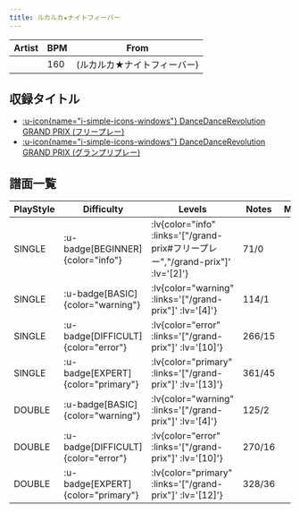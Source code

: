 ```yaml
---
title: ルカルカ★ナイトフィーバー
---
```


|Artist|BPM|From|
|------|---|----|
||160|(ルカルカ★ナイトフィーバー)|

## 収録タイトル

- [ :u-icon{name="i-simple-icons-windows"} DanceDanceRevolution GRAND PRIX (フリープレー)](/grand-prix#フリープレー)
- [ :u-icon{name="i-simple-icons-windows"} DanceDanceRevolution GRAND PRIX (グランプリプレー)](/grand-prix)

## 譜面一覧

|PlayStyle|Difficulty|Levels|Notes|Movie|
|---------|----------|------|-----|-----|
|SINGLE| :u-badge[BEGINNER]{color="info"} | :lv{color="info" :links='["/grand-prix#フリープレー","/grand-prix"]' :lv='[2]'} |71/0||
|SINGLE| :u-badge[BASIC]{color="warning"} | :lv{color="warning" :links='["/grand-prix"]' :lv='[4]'} |114/1||
|SINGLE| :u-badge[DIFFICULT]{color="error"} | :lv{color="error" :links='["/grand-prix"]' :lv='[10]'} |266/15||
|SINGLE| :u-badge[EXPERT]{color="primary"} | :lv{color="primary" :links='["/grand-prix"]' :lv='[13]'} |361/45||
|DOUBLE| :u-badge[BASIC]{color="warning"} | :lv{color="warning" :links='["/grand-prix"]' :lv='[4]'} |125/2||
|DOUBLE| :u-badge[DIFFICULT]{color="error"} | :lv{color="error" :links='["/grand-prix"]' :lv='[10]'} |270/16||
|DOUBLE| :u-badge[EXPERT]{color="primary"} | :lv{color="primary" :links='["/grand-prix"]' :lv='[12]'} |328/36||
